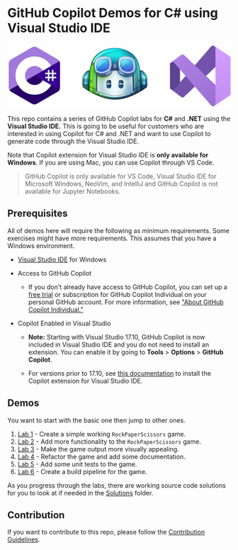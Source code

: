 # GitHub Copilot Demos for C# using Visual Studio IDE

![Microsoft Visual Studio ODE](./images/dotnet-vs-ghcp.png)

This repo contains a series of GitHub Copilot labs for **C#** and **.NET** using the **Visual Studio IDE.** This is going to be useful for customers who are interested in using Copilot for C# and .NET and want to use Copilot to generate code through the Visual Studio IDE.

Note that Copilot extension for Visual Studio IDE is **only available for Windows**. If you are using Mac, you can use Copilot through VS Code.

> GitHub Copilot is only available for VS Code, Visual Studio IDE for Microsoft Windows, NeoVim, and IntelliJ and GitHub Copilot is not available for Jupyter Notebooks.

## Prerequisites

All of demos here will require the following as minimum requirements. Some exercises might have more requirements. This assumes that you have a Windows environment.

- [Visual Studio IDE](https://visualstudio.microsoft.com/downloads/) for Windows

- Access to GitHub Copilot
  - If you don't already have access to GitHub Copilot, you can set up a [free trial](https://github.com/github-copilot/signup?ref_cta=Copilot+trial&ref_loc=quickstart+for+github+copilot&ref_page=docs) or subscription for GitHub Copilot Individual on your personal GitHub account. For more information, see ["About GitHub Copilot Individual."](https://docs.github.com/en/copilot/copilot-individual/about-github-copilot-individual)

- Copilot Enabled in Visual Studio
  
  - **Note:** Starting with Visual Studio 17.10, GitHub Copilot is now included in Visual Studio IDE and you do not need to install an extension. You can enable it by going to **Tools** > **Options** > **GitHub Copilot**.

  - For versions prior to 17.10, see [this documentation](./Docs/CopilotExtensionVS.md) to install the Copilot extension for Visual Studio IDE.

## Demos

You want to start with the basic one then jump to other ones.

1. [Lab 1](./Labs/RPS-Lab-1/README.md) - Create a simple working `RockPaperScissors` game.
1. [Lab 2](./Labs/RPS-Lab-2/README.md) - Add more functionality to the `RockPaperScissors` game.
1. [Lab 3](./Labs/RPS-Lab-3/README.md) - Make the game output more visually appealing.
1. [Lab 4](./Labs/RPS-Lab-4/README.md) - Refactor the game and add some documentation.
1. [Lab 5](./Labs/RPS-Lab-5/README.md) - Add some unit tests to the game.
1. [Lab 6](./Labs/RPS-Lab-6/README.md) - Create a build pipeline for the game.

As you progress through the labs, there are working source code solutions for you to look at if needed in the [Solutions](./Solutions/) folder.

## Contribution

If you want to contribute to this repo, please follow the [Contribution Guidelines](CONTRIBUTING.md).
